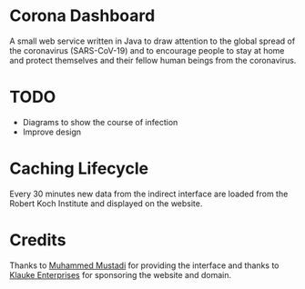# Corona Dashboard

A small web service written in Java to draw attention to the global spread of the coronavirus (SARS-CoV-19) 
and to encourage people to stay at home and protect themselves and their fellow human beings from the coronavirus.

# TODO
- Diagrams to show the course of infection
- Improve design

# Caching Lifecycle
Every 30 minutes new data from the indirect interface are loaded from the Robert Koch Institute and displayed on the website.

# Credits
Thanks to [Muhammed Mustadi](https://github.com/mathdroid) for providing the interface and thanks to [Klauke Enterprises](https://www.klauke-enterprises.com) for sponsoring the website and domain.
